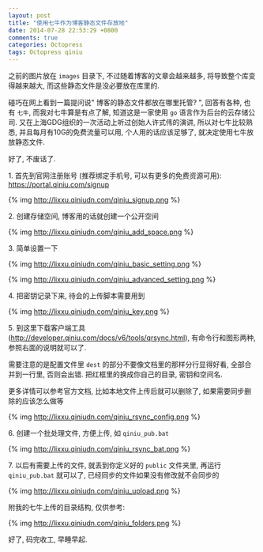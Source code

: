 ```yaml
---
layout: post
title: "使用七牛作为博客静态文件存放地"
date: 2014-07-28 22:53:29 +0800
comments: true
categories: Octopress
tags: Octopress qiniu
---
```

之前的图片放在 `images` 目录下, 不过随着博客的文章会越来越多, 将导致整个库变得越来越大, 而这些静态文件是没必要放在库里的. 

碰巧在网上看到一篇提问说" 博客的静态文件都放在哪里托管? ", 回答有各种, 也有 `七牛`, 而我对七牛算是有点了解, 知道这是一家使用 `go` 语言作为后台的云存储公司. 又在上海GDG组织的一次活动上听过创始人许式伟的演讲, 所以对七牛比较熟悉, 并且每月有10G的免费流量可以用, 个人用的话应该足够了, 就决定使用七牛放放静态文件.

好了, 不废话了.

1\. 首先到官网注册账号 (推荐绑定手机号, 可以有更多的免费资源可用): https://portal.qiniu.com/signup
<!--more-->
{% img http://lixxu.qiniudn.com/qiniu_signup.png %}

2\. 创建存储空间, 博客用的话就创建一个公开空间

{% img http://lixxu.qiniudn.com/qiniu_add_space.png %}

3\. 简单设置一下

{% img http://lixxu.qiniudn.com/qiniu_basic_setting.png %}

{% img http://lixxu.qiniudn.com/qiniu_advanced_setting.png %}

4\. 把密钥记录下来, 待会的上传脚本需要用到

{% img http://lixxu.qiniudn.com/qiniu_key.png %}

5\. 到这里下载客户端工具 (http://developer.qiniu.com/docs/v6/tools/qrsync.html), 有命令行和图形两种, 参照右面的说明就可以了.

需要注意的是配置文件里 `dest` 的部分不要像文档里的那样分行显得好看, 全部合并到一行里, 否则会出错. 把红框里的换成你自己的目录, 密钥和空间名.

更多详情可以参考官方文档, 比如本地文件上传后就可以删除了, 如果需要同步删除的应该怎么做等

{% img http://lixxu.qiniudn.com/qiniu_rsync_config.png %}

6\. 创建一个批处理文件, 方便上传, 如 `qiniu_pub.bat`

{% img http://lixxu.qiniudn.com/qiniu_rsync_bat.png %}

7\. 以后有需要上传的文件, 就丢到你定义好的 `public` 文件夹里, 再运行 `qiniu_pub.bat` 就可以了, 已经同步的文件如果没有修改就不会同步的

{% img http://lixxu.qiniudn.com/qiniu_upload.png %}

附我的七牛上传的目录结构, 仅供参考:

{% img http://lixxu.qiniudn.com/qiniu_folders.png %}

好了, 码完收工, 早睡早起.
<!--more-->
